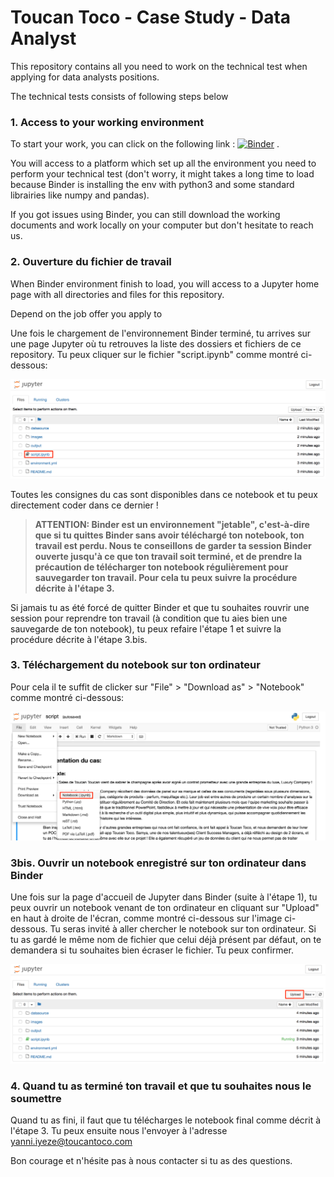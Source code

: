 # Toucan Toco - Case Study - Data Analyst 


This repository contains all you need to work on the technical test when applying for data analysts positions.

The technical tests consists of following steps below


### 1. Access to your working environment

To start your work, you can click on the following link : [![Binder](https://mybinder.org/badge_logo.svg)](https://mybinder.org/v2/gh/ToucanToco/data-hiring-case_study-data_analyst_intern/HEAD)
.

You will access to a platform which set up all the environment  you need to perform your technical test (don't worry, it might takes a long time to load because Binder is installing the env with python3 and some standard librairies like numpy and pandas).

If you got issues using Binder, you can still download the working documents and work locally on your computer but don't hesitate to reach us.

### 2. Ouverture du fichier de travail

When Binder environment finish to load, you will access to a Jupyter home page with all directories and files for this repository.

Depend on the job offer you apply to

Une fois le chargement de l'environnement Binder terminé, tu arrives sur une page Jupyter où tu retrouves la liste des dossiers et fichiers de ce repository.
Tu peux cliquer sur le fichier "script.ipynb" comme montré ci-dessous:

![jupyter-home](images/jupyter_home.png)

Toutes les consignes du cas sont disponibles dans ce notebook et tu peux directement coder dans ce dernier !

> **ATTENTION: Binder est un environnement "jetable", c'est-à-dire que si tu quittes Binder sans avoir téléchargé ton notebook, ton travail est perdu. Nous te conseillons de garder ta session Binder ouverte jusqu'à ce que ton travail soit terminé, et de prendre la précaution de télécharger ton notebook régulièrement pour sauvegarder ton travail. Pour cela tu peux suivre la procédure décrite à l'étape 3.**

Si jamais tu as été forcé de quitter Binder et que tu souhaites rouvrir une session pour reprendre ton travail (à condition que tu aies bien une sauvegarde de ton notebook), tu peux refaire l'étape 1 et suivre la procédure décrite à l'étape 3.bis.

### 3. Téléchargement du notebook sur ton ordinateur

Pour cela il te suffit de clicker sur "File" > "Download as" > "Notebook" comme montré ci-dessous:

![download-notebook](images/download_notebook.png)

### 3bis. Ouvrir un notebook enregistré sur ton ordinateur dans Binder

Une fois sur la page d'accueil de Jupyter dans Binder (suite à l'étape 1), tu peux ouvrir un notebook venant de ton ordinateur en cliquant sur "Upload" en haut à droite de l'écran, comme montré ci-dessous sur l'image ci-dessous. Tu seras invité à aller chercher le notebook sur ton ordinateur. Si tu as gardé le même nom de fichier que celui déjà présent par défaut, on te demandera si tu souhaites bien écraser le fichier. Tu peux confirmer.

![upload-notebook](images/upload_notebook.png)

### 4. Quand tu as terminé ton travail et que tu souhaites nous le soumettre

Quand tu as fini, il faut que tu télécharges le notebook final comme décrit à l'étape 3.
Tu peux ensuite nous l'envoyer à l'adresse yanni.iyeze@toucantoco.com

Bon courage et n'hésite pas à nous contacter si tu as des questions.
